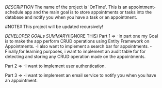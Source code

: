 _DESCRIPTION_
The name of the project is 'OnTime'. This is an appointment-schedule app and the main goal is to store appointments or tasks into the database and notify you when you have a task or an appointment.

#NOTE#
This project will be updated recursively!

_DEVELOPER GOALs SUMMARY_(IGNORE THIS)
Part 1 =>
-In part one my Goal is to make the app perform CRUD operations using Entity Framework on Appointments.
-I also want to implement a search bar for appointments.
-Finally,for learning purposes, i want to implement an audit table for for detecting and storing any CRUD operation made on the appointments.

Part 2 =>
-I want to implement user authentication.

Part 3 =>
-i want to implement an email service to notify you when you have an appointment.
